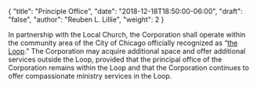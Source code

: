 {
	"title": "Principle Office",
	"date": "2018-12-18T18:50:00-06:00",
	"draft": "false",
	"author": "Reuben L. Lillie",
	"weight": 2
}

In partnership with the Local Church, the Corporation shall operate within the community area of the City of Chicago officially recognized as “[the Loop][loop-map].” The Corporation may acquire additional space and offer additional services outside the Loop, provided that the principal office of the Corporation remains within the Loop and that the Corporation continues to offer compassionate ministry services in the Loop.

[loop-map]: https://www.chicago.gov/content/dam/city/depts/doit/general/GIS/Chicago_Maps/Community_Areas/MapBook_Community_Areas.pdf#page=77

